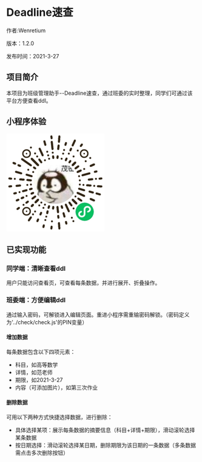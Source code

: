 # Deadline速查

作者:Wenretium

版本：1.2.0

发布时间：2021-3-27

## 项目简介
本项目为班级管理助手--Deadline速查，通过班委的实时整理，同学们可通过该平台方便查看ddl。

## 小程序体验
![](https://github.com/Wenretium/DDL_Quick_Check/blob/1.1.0/README_imgs/ddl%E9%80%9F%E6%9F%A5.jpg)

## 已实现功能

### 同学端：清晰查看ddl
用户只能访问查看页，可查看每条数据，并进行展开、折叠操作。

### 班委端：方便编辑ddl
通过输入密码，可解锁进入编辑页面。重进小程序需重输密码解锁。（密码定义为'../check/check.js'的PIN变量）
#### 增加数据
每条数据包含以下四项元素：
+ 科目，如高等数学
+ 详情，如范老师
+ 期限，如2021-3-27
+ 内容（可添加图片），如第三次作业
#### 删除数据
可用以下两种方式快捷选择数据，进行删除：
+ 具体选择某项：展示每条数据的摘要信息（科目+详情+期限），滑动滚轮选择某条数据
+ 按日期选择：滑动滚轮选择某日期，删除期限为该日期的一条数据（多条数据需点击多次删除按钮）

